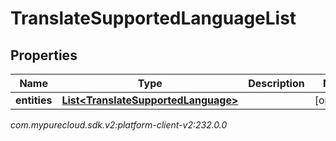# TranslateSupportedLanguageList


## Properties

| Name | Type | Description | Notes |
| ------------ | ------------- | ------------- | ------------- |
| **entities** | [**List&lt;TranslateSupportedLanguage&gt;**](TranslateSupportedLanguage) |  |  [optional] |




_com.mypurecloud.sdk.v2:platform-client-v2:232.0.0_
